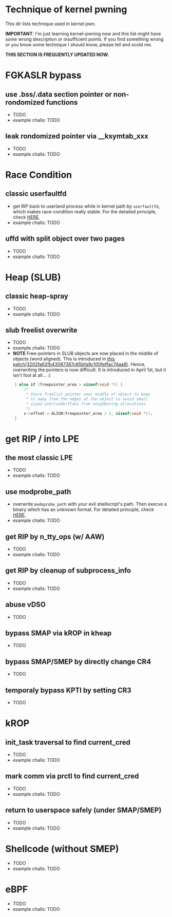 # Technique of kernel pwning
This dir lists technique used in kernel pwn.

**IMPORTANT**:
I'm just learning kernel-pwning now and this list might have some wrong description or insufficient points. If you find something wrong or you know some technique I should know, please tell and scold me.

**THIS SECTION IS FREQUENTLY UPDATED NOW.**


# FGKASLR bypass
## use .bss/.data section pointer or non-rondomized functions
  - TODO
  - example challs: TODO
## leak rondomized pointer via __ksymtab_xxx
  - TODO
  - example challs: TODO

# Race Condition
## classic userfaultfd
  - get RIP back to userland process while in kernel path by `userfaultfd`, which makes race-condition really stable. For the detailed principle, check [HERE](./userfualtfd.md).
  - example challs: TODO
## uffd with split object over two pages
  - TODO
  - example challs: TODO

# Heap (SLUB)
## classic heap-spray
  - TODO
  - example challs: TODO
## slub freelist overwrite
  - TODO
  - example challs: TODO
  - **NOTE** Free-pointers in SLUB objects are now placed in the middle of objects (word aligned). This is introduced in [this patch(3202fa62fb43087387c65bfa9c100feffac74aa6)](https://lkml.org/lkml/2020/3/5/1129). Hence, overwriting the pointers is now difficult. It is introduced in April 1st, but it isn't fool at all... :(
```c
	} else if (freepointer_area > sizeof(void *)) {
		/*
		 * Store freelist pointer near middle of object to keep
		 * it away from the edges of the object to avoid small
		 * sized over/underflows from neighboring allocations.
		 */
		s->offset = ALIGN(freepointer_area / 2, sizeof(void *));
	}
```

# get RIP / into LPE
## the most classic LPE
  - TODO
  - example challs: TODO
## use modprobe_path
  - overwrite `modoprobe_path` with your evil shellscript's path. Then execve a binary which has an unknown format. For detailed principle, check [HERE](./modprobe_path.md).
  - example challs: TODO
## get RIP by n_tty_ops (w/ AAW)
  - TODO
  - example challs: TODO
## get RIP by cleanup of subprocess_info
  - TODO
  - example challs: TODO

## abuse vDSO
  - TODO

## bypass SMAP via kROP in kheap
  - TODO

## bypass SMAP/SMEP by directly change CR4
  - TODO

## temporaly bypass KPTI by setting CR3
  - TODO

# kROP
## init_task traversal to find current_cred
  - TODO
  - example challs: TODO
## mark comm via prctl to find current_cred
  - TODO
  - example challs: TODO
## return to userspace safely (under SMAP/SMEP)
  - TODO
  - example challs: TODO

# Shellcode (without SMEP)
  - TODO
  - example challs: TODO

# eBPF
  - TODO
  - example challs: TODO